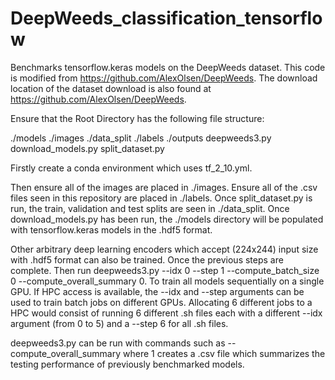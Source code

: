 # DeepWeeds_classification_tensorflow
Benchmarks tensorflow.keras models on the DeepWeeds dataset. This code is modified from https://github.com/AlexOlsen/DeepWeeds.
The download location of the dataset download is also found at https://github.com/AlexOlsen/DeepWeeds.

Ensure that the Root Directory has the following file structure:

./models
./images
./data_split
./labels
./outputs
deepweeds3.py
download_models.py
split_dataset.py

Firstly create a conda environment which uses tf_2_10.yml.

Then ensure all of the images are placed in ./images. Ensure all of the .csv files seen in this repository are placed in ./labels. Once split_dataset.py is run, the train, validation and test splits are seen in ./data_split. Once download_models.py has been run, the ./models directory will be populated with tensorflow.keras models in the .hdf5 format. 

Other arbitrary deep learning encoders which accept (224x244) input size with .hdf5 format can also be trained. Once the previous steps are complete. Then run deepweeds3.py --idx 0 --step 1 --compute_batch_size 0 --compute_overall_summary 0. To train all models sequentially on a single GPU. If HPC access is available, the --idx and --step arguments can be used to train batch jobs on different GPUs. Allocating 6 different jobs to a HPC would consist of running 6 different .sh files each with a different --idx argument (from 0 to 5) and a --step 6 for all .sh files.

deepweeds3.py can be run with commands such as --compute_overall_summary where 1 creates a .csv file which summarizes the testing performance of previously benchmarked models.


